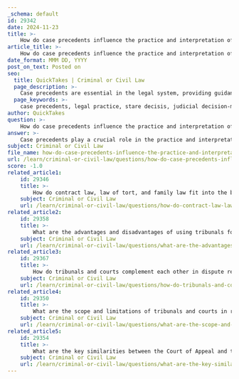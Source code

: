 ```yaml
---
_schema: default
id: 29342
date: 2024-11-23
title: >-
    How do case precedents influence the practice and interpretation of law?
article_title: >-
    How do case precedents influence the practice and interpretation of law?
date_format: MMM DD, YYYY
post_on_text: Posted on
seo:
  title: QuickTakes | Criminal or Civil Law
  page_description: >-
    Case precedents are essential in the legal system, providing guidance for judges and attorneys, influencing legal strategies, and ensuring consistency in judicial decision-making through the principle of stare decisis.
  page_keywords: >-
    case precedents, legal practice, stare decisis, judicial decision-making, legal strategies, Marbury v. Madison, dynamic nature of law, legal outcomes, challenges in application, consistency in law
author: QuickTakes
question: >-
    How do case precedents influence the practice and interpretation of law?
answer: >-
    Case precedents play a crucial role in the practice and interpretation of law, serving as a foundational element in judicial decision-making. The principle of *stare decisis*, which means "to stand upon decisions," mandates that courts follow established precedents when similar cases arise. This doctrine ensures consistency and predictability in the law, allowing legal professionals to anticipate outcomes based on previous rulings.\n\n1. **Guidance for Judges and Attorneys**: Judicial precedents provide a framework for judges when interpreting laws and applying them to current cases. They help in clarifying ambiguous statutory language and offer judicial guidance on how statutes should be applied in specific contexts. For instance, courts often rely on precedents to resolve disputes, ensuring that similar cases are treated alike, which upholds the rule of law.\n\n2. **Influence on Legal Strategies**: Legal professionals must adapt their strategies based on recent case law decisions. Landmark cases can reshape legal practices and require lawyers to adjust their arguments and approaches accordingly. For example, the case of *Marbury v. Madison* (1803) established the principle of judicial review, which has had a lasting impact on the U.S. legal system and continues to influence how courts interpret the constitutionality of laws.\n\n3. **Dynamic Nature of Law**: The influence of case precedents is not static; it evolves as new rulings are made. Courts can overturn previous precedents if they determine that a ruling was incorrect or no longer relevant. This dynamic nature reflects the adaptability of the legal system to societal changes and emerging legal issues.\n\n4. **Impact on Legal Outcomes**: Precedents significantly affect the outcomes of legal disputes. They serve as authoritative sources that guide judges in their decision-making processes, ensuring that the law is applied consistently across different cases. This reliance on established precedents helps maintain public confidence in the legal system.\n\n5. **Challenges in Application**: While precedents provide a valuable resource, courts may face challenges in applying past rulings to new cases, especially when the facts differ significantly or when societal norms have evolved. Legal professionals must be well-prepared and possess a deep understanding of relevant case law to effectively argue their positions.\n\nIn summary, case precedents are integral to the legal system, influencing how laws are interpreted and applied, shaping legal strategies, and ensuring consistency in judicial decision-making. Their enduring impact underscores the importance of understanding past rulings in the practice of law.
subject: Criminal or Civil Law
file_name: how-do-case-precedents-influence-the-practice-and-interpretation-of-law.md
url: /learn/criminal-or-civil-law/questions/how-do-case-precedents-influence-the-practice-and-interpretation-of-law
score: -1.0
related_article1:
    id: 29346
    title: >-
        How do contract law, law of tort, and family law fit into the branches of civil lawsuits?
    subject: Criminal or Civil Law
    url: /learn/criminal-or-civil-law/questions/how-do-contract-law-law-of-tort-and-family-law-fit-into-the-branches-of-civil-lawsuits
related_article2:
    id: 29358
    title: >-
        What are the advantages and disadvantages of using tribunals for dispute resolution?
    subject: Criminal or Civil Law
    url: /learn/criminal-or-civil-law/questions/what-are-the-advantages-and-disadvantages-of-using-tribunals-for-dispute-resolution
related_article3:
    id: 29367
    title: >-
        How do tribunals and courts complement each other in dispute resolution?
    subject: Criminal or Civil Law
    url: /learn/criminal-or-civil-law/questions/how-do-tribunals-and-courts-complement-each-other-in-dispute-resolution
related_article4:
    id: 29350
    title: >-
        What are the scope and limitations of tribunals and courts in resolving disputes?
    subject: Criminal or Civil Law
    url: /learn/criminal-or-civil-law/questions/what-are-the-scope-and-limitations-of-tribunals-and-courts-in-resolving-disputes
related_article5:
    id: 29354
    title: >-
        What are the key similarities between the Court of Appeal and the High Court?
    subject: Criminal or Civil Law
    url: /learn/criminal-or-civil-law/questions/what-are-the-key-similarities-between-the-court-of-appeal-and-the-high-court
---
```


&nbsp;